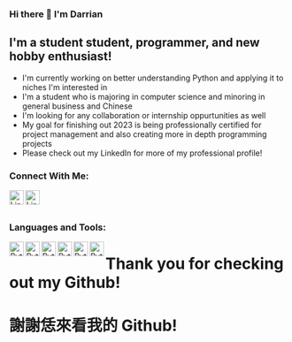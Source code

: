 ### Hi there 👋 I'm Darrian 

## I'm a student student, programmer, and new hobby enthusiast!
- I'm currently working on better understanding Python and applying it to niches I'm interested in
- I'm a student who is majoring in computer science and minoring in general business and Chinese
- I'm looking for any collaboration or internship oppurtunities as well
- My goal for finishing out 2023 is being professionally certified for project management and also creating more in depth programming projects
- Please check out my LinkedIn for more of my professional profile!

### Connect With Me:
[<img align = "left" alt = "LinkedIn" width = "26px" src = "https://cdn2.iconfinder.com/data/icons/social-media-applications/64/social_media_applications_14-linkedin-512.png"/>][linkedin]
[<img align = "left" alt = "LinkedIn" width = "26px" src = "https://cdn4.iconfinder.com/data/icons/logos-brands-in-colors/48/google-gmail-256.png"/>][gmail]

<br />
<br />

### Languages and Tools:
<img align = "left" alt = "Python" width = "26px" src = "https://cdn3.iconfinder.com/data/icons/logos-and-brands-adobe/512/267_Python-256.png"/>
<img align = "left" alt = "Python" width = "26px" src = "https://cdn0.iconfinder.com/data/icons/programming-1-1/32/Programming_C-3-256.png"/>
<img align = "left" alt = "Python" width = "26px" src = "https://cdn4.iconfinder.com/data/icons/logos-and-brands/512/181_Java_logo_logos-256.png"/>
<img align = "left" alt = "Python" width = "26px" src = "https://cdn1.iconfinder.com/data/icons/logotypes/32/badge-html-5-256.png"/>
<img align = "left" alt = "Python" width = "26px" src = "https://cdn1.iconfinder.com/data/icons/logotypes/32/badge-css-3-256.png"/>
<img align = "left" alt = "Python" width = "26px" src = "https://cdn2.iconfinder.com/data/icons/social-icons-33/128/Github-256.png"/>

# Thank you for checking out my Github!
# 謝謝恁來看我的 Github!

[linkedin]: https://www.linkedin.com/in/darrianchen/
[gmail]: mailto:DCbankai888@gmail.com
